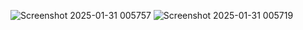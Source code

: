 ![Screenshot 2025-01-31 005757](https://github.com/user-attachments/assets/dfaaf8e5-c335-44f1-a75f-0e531811d3cc)
![Screenshot 2025-01-31 005719](https://github.com/user-attachments/assets/36c0eb4c-ad62-46ce-8542-19933c9952d7)
